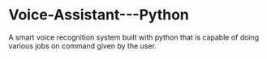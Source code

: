 # Voice-Assistant---Python
A smart voice recognition system built with python that is capable of doing various jobs on command given by the user.
